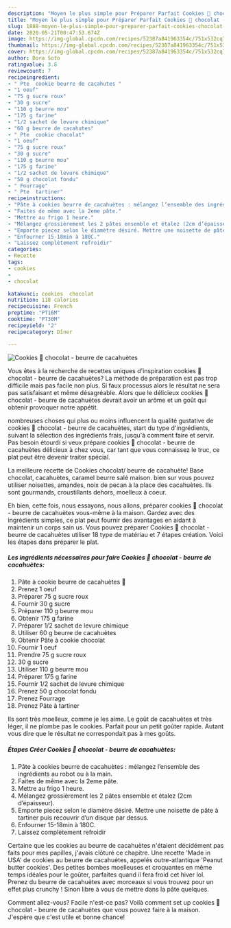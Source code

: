 ```yaml
---
description: "Moyen le plus simple pour Préparer Parfait Cookies 🍪 chocolat - beurre de cacahuètes"
title: "Moyen le plus simple pour Préparer Parfait Cookies 🍪 chocolat - beurre de cacahuètes"
slug: 1888-moyen-le-plus-simple-pour-preparer-parfait-cookies-chocolat-beurre-de-cacahuetes
date: 2020-05-21T00:47:53.674Z
image: https://img-global.cpcdn.com/recipes/52387a841963354c/751x532cq70/cookies-🍪-chocolat-beurre-de-cacahuetes-photo-principale-de-la-recette.jpg
thumbnail: https://img-global.cpcdn.com/recipes/52387a841963354c/751x532cq70/cookies-🍪-chocolat-beurre-de-cacahuetes-photo-principale-de-la-recette.jpg
cover: https://img-global.cpcdn.com/recipes/52387a841963354c/751x532cq70/cookies-🍪-chocolat-beurre-de-cacahuetes-photo-principale-de-la-recette.jpg
author: Dora Soto
ratingvalue: 3.8
reviewcount: 7
recipeingredient:
- " Pte  cookie beurre de cacahutes "
- "1 oeuf"
- "75 g sucre roux"
- "30 g sucre"
- "110 g beurre mou"
- "175 g farine"
- "1/2 sachet de levure chimique"
- "60 g beurre de cacahutes"
- " Pte  cookie chocolat"
- "1 oeuf"
- "75 g sucre roux"
- "30 g sucre"
- "110 g beurre mou"
- "175 g farine"
- "1/2 sachet de levure chimique"
- "50 g chocolat fondu"
- " Fourrage"
- " Pte  tartiner"
recipeinstructions:
- "Pâte à cookies beurre de cacahuètes : mélangez l’ensemble des ingrédients au robot ou à la main."
- "Faites de même avec la 2eme pâte."
- "Mettre au frigo 1 heure."
- "Mélangez grossièrement les 2 pâtes ensemble et étalez (2cm d’épaisseur)."
- "Emporte piecez selon le diamètre désiré. Mettre une noisette de pâte à tartiner puis recouvrir d’un disque par dessus."
- "Enfourner 15-18min à 180C."
- "Laissez complètement refroidir"
categories:
- Recette
tags:
- cookies
- 
- chocolat

katakunci: cookies  chocolat 
nutrition: 118 calories
recipecuisine: French
preptime: "PT16M"
cooktime: "PT30M"
recipeyield: "2"
recipecategory: Dîner

---
```



![Cookies 🍪 chocolat - beurre de cacahuètes](https://img-global.cpcdn.com/recipes/52387a841963354c/751x532cq70/cookies-🍪-chocolat-beurre-de-cacahuetes-photo-principale-de-la-recette.jpg)

Vous êtes à la recherche de recettes uniques d'inspiration cookies 🍪 chocolat - beurre de cacahuètes? La méthode de préparation est pas trop difficile mais pas facile non plus. Si faux processus alors le résultat ne sera pas satisfaisant et même désagréable. Alors que le délicieux cookies 🍪 chocolat - beurre de cacahuètes devrait avoir un arôme et un goût qui obtenir provoquer notre appétit.

nombreuses choses qui plus ou moins influencent la qualité gustative de cookies 🍪 chocolat - beurre de cacahuètes, start du type d'ingrédients, suivant la sélection des ingrédients frais, jusqu'à comment faire et servir. Pas besoin étourdi si veux prépare cookies 🍪 chocolat - beurre de cacahuètes délicieux à chez vous, car tant que vous connaissez le truc, ce plat peut être devenir traiter spécial.

La meilleure recette de Cookies chocolat/ beurre de cacahuète! Base chocolat, cacahuètes, caramel beurre salé maison. bien sur vous pouvez utiliser noisettes, amandes, noix de pecan à la place des cacahuètes. Ils sont gourmands, croustillants dehors, moelleux à coeur.


Eh bien, cette fois, nous essayons, nous allons, préparer cookies 🍪 chocolat - beurre de cacahuètes vous-même à la maison. Gardez avec des ingrédients simples, ce plat peut fournir des avantages en aidant à maintenir un corps sain us. Vous pouvez préparer Cookies 🍪 chocolat - beurre de cacahuètes utiliser 18 type de matériau et 7 étapes création. Voici les étapes dans préparer le plat.

<!--inarticleads1-->

##### Les ingrédients nécessaires pour faire Cookies 🍪 chocolat - beurre de cacahuètes:

1.   Pâte à cookie beurre de cacahuètes 🥜
1. Prenez 1 oeuf
1. Préparer 75 g sucre roux
1. Fournir 30 g sucre
1. Préparer 110 g beurre mou
1. Obtenir 175 g farine
1. Préparer 1/2 sachet de levure chimique
1. Utiliser 60 g beurre de cacahuètes
1. Obtenir  Pâte à cookie chocolat
1. Fournir 1 oeuf
1. Prendre 75 g sucre roux
1.  30 g sucre
1. Utiliser 110 g beurre mou
1. Préparer 175 g farine
1. Fournir 1/2 sachet de levure chimique
1. Prenez 50 g chocolat fondu
1. Prenez  Fourrage
1. Prenez  Pâte à tartiner


Ils sont très moelleux, comme je les aime. Le goût de cacahuètes et très léger, il ne plombe pas le cookies. Parfait pour un petit goûter rapide. Autant vous dire que le résultat ne correspondait pas à mes goûts. 

<!--inarticleads2-->

##### Étapes Créer Cookies 🍪 chocolat - beurre de cacahuètes:

1. Pâte à cookies beurre de cacahuètes : mélangez l’ensemble des ingrédients au robot ou à la main.
1. Faites de même avec la 2eme pâte.
1. Mettre au frigo 1 heure.
1. Mélangez grossièrement les 2 pâtes ensemble et étalez (2cm d’épaisseur).
1. Emporte piecez selon le diamètre désiré. Mettre une noisette de pâte à tartiner puis recouvrir d’un disque par dessus.
1. Enfourner 15-18min à 180C.
1. Laissez complètement refroidir


Certaine que les cookies au beurre de cacahuètes n&#39;étaient décidément pas faits pour mes papilles, j&#39;avais clôturé ce chapitre. Une recette &#39;Made in USA&#39; de cookies au beurre de cacahuètes, appelés outre-atlantique &#39;Peanut butter cookies&#39;. Des petites bombes moelleuses et croquantes en même temps idéales pour le goûter, parfaites quand il fera froid cet hiver lol. Prenez du beurre de cacahuètes avec morceaux si vous trouvez pour un effet plus crunchy ! Sinon libre à vous de mettre dans la pâte quelques. 


Comment allez-vous? Facile n'est-ce pas? Voilà comment set up cookies 🍪 chocolat - beurre de cacahuètes que vous pouvez faire à la maison. J'espère que c'est utile et bonne chance!
